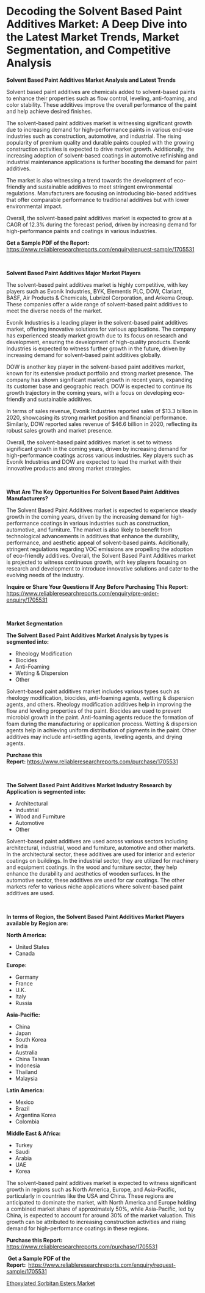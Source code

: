 <p><h1>Decoding the Solvent Based Paint Additives Market: A Deep Dive into the Latest Market Trends, Market Segmentation, and Competitive Analysis</h1></p><p><strong>Solvent Based Paint Additives Market Analysis and Latest Trends</strong></p>
<p><p>Solvent based paint additives are chemicals added to solvent-based paints to enhance their properties such as flow control, leveling, anti-foaming, and color stability. These additives improve the overall performance of the paint and help achieve desired finishes.</p><p>The solvent-based paint additives market is witnessing significant growth due to increasing demand for high-performance paints in various end-use industries such as construction, automotive, and industrial. The rising popularity of premium quality and durable paints coupled with the growing construction activities is expected to drive market growth. Additionally, the increasing adoption of solvent-based coatings in automotive refinishing and industrial maintenance applications is further boosting the demand for paint additives.</p><p>The market is also witnessing a trend towards the development of eco-friendly and sustainable additives to meet stringent environmental regulations. Manufacturers are focusing on introducing bio-based additives that offer comparable performance to traditional additives but with lower environmental impact.</p><p>Overall, the solvent-based paint additives market is expected to grow at a CAGR of 12.3% during the forecast period, driven by increasing demand for high-performance paints and coatings in various industries.</p></p>
<p><strong>Get a Sample PDF of the Report:&nbsp;</strong> <a href="https://www.reliableresearchreports.com/enquiry/request-sample/1705531">https://www.reliableresearchreports.com/enquiry/request-sample/1705531</a></p>
<p>&nbsp;</p>
<p><strong>Solvent Based Paint Additives Major Market Players</strong></p>
<p><p>The solvent-based paint additives market is highly competitive, with key players such as Evonik Industries, BYK, Elementis PLC, DOW, Clariant, BASF, Air Products & Chemicals, Lubrizol Corporation, and Arkema Group. These companies offer a wide range of solvent-based paint additives to meet the diverse needs of the market.</p><p>Evonik Industries is a leading player in the solvent-based paint additives market, offering innovative solutions for various applications. The company has experienced steady market growth due to its focus on research and development, ensuring the development of high-quality products. Evonik Industries is expected to witness further growth in the future, driven by increasing demand for solvent-based paint additives globally.</p><p>DOW is another key player in the solvent-based paint additives market, known for its extensive product portfolio and strong market presence. The company has shown significant market growth in recent years, expanding its customer base and geographic reach. DOW is expected to continue its growth trajectory in the coming years, with a focus on developing eco-friendly and sustainable additives.</p><p>In terms of sales revenue, Evonik Industries reported sales of $13.3 billion in 2020, showcasing its strong market position and financial performance. Similarly, DOW reported sales revenue of $46.6 billion in 2020, reflecting its robust sales growth and market presence.</p><p>Overall, the solvent-based paint additives market is set to witness significant growth in the coming years, driven by increasing demand for high-performance coatings across various industries. Key players such as Evonik Industries and DOW are expected to lead the market with their innovative products and strong market strategies.</p></p>
<p>&nbsp;</p>
<p><strong>What Are The Key Opportunities For Solvent Based Paint Additives Manufacturers?</strong></p>
<p><p>The Solvent Based Paint Additives market is expected to experience steady growth in the coming years, driven by the increasing demand for high-performance coatings in various industries such as construction, automotive, and furniture. The market is also likely to benefit from technological advancements in additives that enhance the durability, performance, and aesthetic appeal of solvent-based paints. Additionally, stringent regulations regarding VOC emissions are propelling the adoption of eco-friendly additives. Overall, the Solvent Based Paint Additives market is projected to witness continuous growth, with key players focusing on research and development to introduce innovative solutions and cater to the evolving needs of the industry.</p></p>
<p><strong>Inquire or Share Your Questions If Any Before Purchasing This Report:</strong> <a href="https://www.reliableresearchreports.com/enquiry/pre-order-enquiry/1705531">https://www.reliableresearchreports.com/enquiry/pre-order-enquiry/1705531</a></p>
<p>&nbsp;</p>
<p><strong>Market Segmentation</strong></p>
<p><strong>The Solvent Based Paint Additives Market Analysis by types is segmented into:</strong></p>
<p><ul><li>Rheology Modification</li><li>Biocides</li><li>Anti-Foaming</li><li>Wetting & Dispersion</li><li>Other</li></ul></p>
<p><p>Solvent-based paint additives market includes various types such as rheology modification, biocides, anti-foaming agents, wetting & dispersion agents, and others. Rheology modification additives help in improving the flow and leveling properties of the paint. Biocides are used to prevent microbial growth in the paint. Anti-foaming agents reduce the formation of foam during the manufacturing or application process. Wetting & dispersion agents help in achieving uniform distribution of pigments in the paint. Other additives may include anti-settling agents, leveling agents, and drying agents.</p></p>
<p><strong>Purchase this Report:&nbsp;</strong><a href="https://www.reliableresearchreports.com/purchase/1705531">https://www.reliableresearchreports.com/purchase/1705531</a></p>
<p>&nbsp;</p>
<p><strong>The Solvent Based Paint Additives Market Industry Research by Application is segmented into:</strong></p>
<p><ul><li>Architectural</li><li>Industrial</li><li>Wood and Furniture</li><li>Automotive</li><li>Other</li></ul></p>
<p><p>Solvent-based paint additives are used across various sectors including architectural, industrial, wood and furniture, automotive and other markets. In the architectural sector, these additives are used for interior and exterior coatings on buildings. In the industrial sector, they are utilized for machinery and equipment coatings. In the wood and furniture sector, they help enhance the durability and aesthetics of wooden surfaces. In the automotive sector, these additives are used for car coatings. The other markets refer to various niche applications where solvent-based paint additives are used.</p></p>
<p>&nbsp;</p>
<p><strong>In terms of Region, the Solvent Based Paint Additives Market Players available by Region are:</strong></p>
<p>
    <p> <strong> North America: </strong>
        <ul>
            <li>United States</li>
            <li>Canada</li>
        </ul>
        </p> 
    <p> <strong> Europe: </strong>
        <ul>
            <li>Germany</li>
            <li>France</li>
            <li>U.K.</li>
            <li>Italy</li>
            <li>Russia</li>
        </ul>
        </p> 
    <p> <strong> Asia-Pacific: </strong>
        <ul>
            <li>China</li>
            <li>Japan</li>
            <li>South Korea</li>
            <li>India</li>
            <li>Australia</li>
            <li>China Taiwan</li>
            <li>Indonesia</li>
            <li>Thailand</li>
            <li>Malaysia</li>
        </ul>
        </p> 
    <p> <strong> Latin America: </strong>
        <ul>
            <li>Mexico</li>
            <li>Brazil</li>
            <li>Argentina Korea</li>
            <li>Colombia</li>
        </ul>
        </p> 
    <p> <strong> Middle East & Africa: </strong>
        <ul>
            <li>Turkey</li>
            <li>Saudi</li>
            <li>Arabia</li>
            <li>UAE</li>
            <li>Korea</li>
        </ul>
    </p>
    </p>
<p><p>The solvent-based paint additives market is expected to witness significant growth in regions such as North America, Europe, and Asia-Pacific, particularly in countries like the USA and China. These regions are anticipated to dominate the market, with North America and Europe holding a combined market share of approximately 50%, while Asia-Pacific, led by China, is expected to account for around 30% of the market valuation. This growth can be attributed to increasing construction activities and rising demand for high-performance coatings in these regions.</p></p>
<p><strong>Purchase this Report: </strong><a href="https://www.reliableresearchreports.com/purchase/1705531">https://www.reliableresearchreports.com/purchase/1705531</a></p>
<p>&nbsp;<strong>Get a Sample PDF of the Report:&nbsp;&nbsp;</strong><a href="https://www.reliableresearchreports.com/enquiry/request-sample/1705531">https://www.reliableresearchreports.com/enquiry/request-sample/1705531</a></p>
<p><strong></strong></p>
<p><p><a href="https://github.com/Sherrillcrooksxa8i18ucf2m/Market-Research-Report-List-1/blob/main/ethoxylated-sorbitan-esters-market.md">Ethoxylated Sorbitan Esters Market</a></p></p>